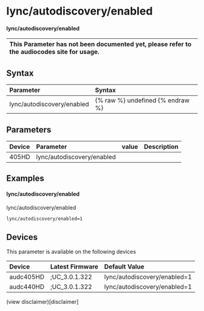 ﻿---
description: lync/autodiscovery/enabled
search: false
---

# lync/autodiscovery/enabled

#### lync/autodiscovery/enabled


| This Parameter has not been documented yet, please refer to the audiocodes site for usage.  |
| :--- |

## Syntax
| Parameter | Syntax |
| :--- | :--- |
|lync/autodiscovery/enabled | {% raw %} undefined {% endraw %} |

## Parameters
|Device|Parameter|value|Description|
|:---|:---|:---|:---|
| 405HD | lync/autodiscovery/enabled |  |  |

## Examples
#### lync/autodiscovery/enabled

lync/autodiscovery/enabled

```
lync/autodiscovery/enabled=1
```

## Devices
This parameter is available on the following devices

| Device | Latest Firmware | Default Value |
|:---|:---|:---|
| audc405HD | ;UC_3.0.1.322 | lync/autodiscovery/enabled=1 
| audc440HD | ;UC_3.0.1.322 | lync/autodiscovery/enabled=1 

(view disclaimer)[disclaimer]
